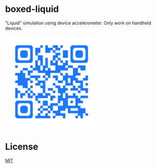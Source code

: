 # boxed-liquid

"Liquid" simulation using device accelerometer.
Only work on handheld devices.

![QR Code for the link](media/qr.png)


# License

[MIT](license)
